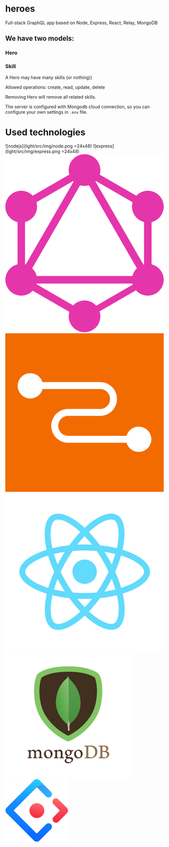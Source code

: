 # heroes
Full-stack GraphQL app based on Node, Express, React, Relay, MongoDB

## We have two models:

### Hero
### Skill

A Hero may have many skills (or nothing))

Allowed operations: create, read, update, delete

Removing Hero will remove all related skills.

The server is configured with Mongodb cloud connection, so you can configure your own settings in ```.env``` file.

# Used technologies

![nodejs](light/src/img/node.png =24x48)
![express](light/src/img/express.png =24x48)
![graphql](light/src/img/graphql.png)
![relay](light/src/img/relay.png)
![react](light/src/img/react.png)
![mongodb](light/src/img/mongodb.png)
![antd](light/src/img/antd.png)
